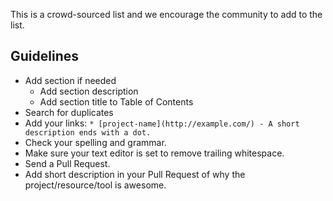 This is a crowd-sourced list and we encourage the community to add to the list.

## Guidelines

* Add section if needed
  * Add section description
  * Add section title to Table of Contents
* Search for duplicates
* Add your links: `* [project-name](http://example.com/) - A short description ends with a dot.`
* Check your spelling and grammar.
* Make sure your text editor is set to remove trailing whitespace.
* Send a Pull Request.
* Add short description in your Pull Request of why the project/resource/tool is awesome.
